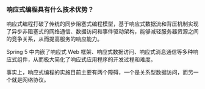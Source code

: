 ### 响应式编程具有什么技术优势？

响应式编程打破了传统的同步阻塞式编程模型，基于响应式数据流和背压机制实现了异步非阻塞式的网络通信、数据访问和事件驱动架构，能够减轻服务器资源之间的竞争关系，从而提高服务的响应能力。



Spring 5 中内嵌了响应式 Web 框架、响应式数据访问、响应式消息通信等多种响应式组件，从而极大简化了响应式应用程序的开发过程和难度。







事实上，响应式编程的实施目前主要有两个障碍，一个是关系型数据访问，而另一个就是网络协议。